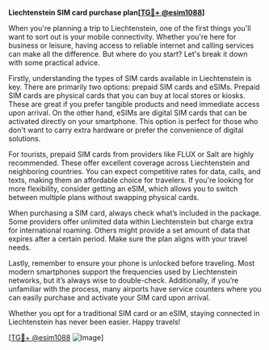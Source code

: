 **Liechtenstein SIM card purchase plan[[TG💪+ @esim1088](https://t.me/s/esim1088)]**

When you're planning a trip to Liechtenstein, one of the first things you'll want to sort out is your mobile connectivity. Whether you're here for business or leisure, having access to reliable internet and calling services can make all the difference. But where do you start? Let's break it down with some practical advice.

Firstly, understanding the types of SIM cards available in Liechtenstein is key. There are primarily two options: prepaid SIM cards and eSIMs. Prepaid SIM cards are physical cards that you can buy at local stores or kiosks. These are great if you prefer tangible products and need immediate access upon arrival. On the other hand, eSIMs are digital SIM cards that can be activated directly on your smartphone. This option is perfect for those who don't want to carry extra hardware or prefer the convenience of digital solutions.

For tourists, prepaid SIM cards from providers like FLUX or Salt are highly recommended. These offer excellent coverage across Liechtenstein and neighboring countries. You can expect competitive rates for data, calls, and texts, making them an affordable choice for travelers. If you're looking for more flexibility, consider getting an eSIM, which allows you to switch between multiple plans without swapping physical cards.

When purchasing a SIM card, always check what’s included in the package. Some providers offer unlimited data within Liechtenstein but charge extra for international roaming. Others might provide a set amount of data that expires after a certain period. Make sure the plan aligns with your travel needs.

Lastly, remember to ensure your phone is unlocked before traveling. Most modern smartphones support the frequencies used by Liechtenstein networks, but it’s always wise to double-check. Additionally, if you’re unfamiliar with the process, many airports have service counters where you can easily purchase and activate your SIM card upon arrival.

Whether you opt for a traditional SIM card or an eSIM, staying connected in Liechtenstein has never been easier. Happy travels! 

[[TG💪+ @esim1088](https://t.me/s/esim1088) ![Image](https://i.postimg.cc/Y0z9fWf4/image.png)]